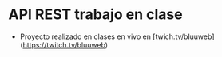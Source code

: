 # API REST trabajo en clase
- Proyecto realizado en clases en vivo en [twich.tv/bluuweb] (https://twitch.tv/bluuweb)
